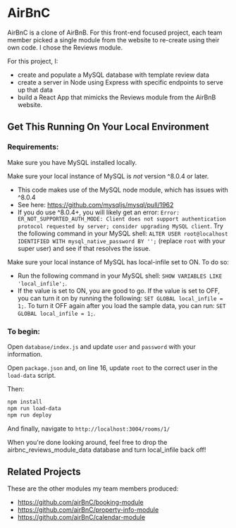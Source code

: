 # AirBnC

AirBnC is a clone of AirBnB.  For this front-end focused project, each team member picked a single module from the website to re-create using their own code.  I chose the Reviews module.

For this project, I: 
- create and populate a MySQL database with template review data
- create a server in Node using Express with specific endpoints to serve up that data
- build a React App that mimicks the Reviews module from the AirBnB website.

## Get This Running On Your Local Environment

### Requirements:
Make sure you have MySQL installed locally.

Make sure your local instance of MySQL is *not* version ^8.0.4 or later.
- This code makes use of the MySQL node module, which has issues with ^8.0.4
- See here: https://github.com/mysqljs/mysql/pull/1962	
- If you do use ^8.0.4+, you will likely get an error: `Error: ER_NOT_SUPPORTED_AUTH_MODE: Client does not support authentication protocol requested by server; consider upgrading MySQL client`.  Try the following command in your MySQL shell: `ALTER USER root@localhost IDENTIFIED WITH mysql_native_password BY '';` (replace `root` with your super user) and see if that resolves the issue.
	
Make sure your local instance of MySQL has local-infile set to ON.  To do so:
- Run the following command in your MySQL shell: `SHOW VARIABLES LIKE 'local_infile';`.
- If the value is set to ON, you are good to go.  If the value is set to OFF, you can turn it on by running the following: `SET GLOBAL local_infile = 1;`.  To turn it OFF again after you load the sample data, you can run: `SET GLOBAL local_infile = 1;`.

### To begin:
Open `database/index.js` and update `user` and `password` with your information.

Open `package.json` and, on line 16, update `root` to the correct user in the `load-data` script.

Then:
```sh
npm install
npm run load-data
npm run deploy
```

And finally, navigate to `http://localhost:3004/rooms/1/`

When you're done looking around, feel free to drop the airbnc_reviews_module_data database and turn local_infile back off!

## Related Projects

These are the other modules my team members produced:

  - https://github.com/airBnC/booking-module
  - https://github.com/airBnC/property-info-module
  - https://github.com/airBnC/calendar-module

